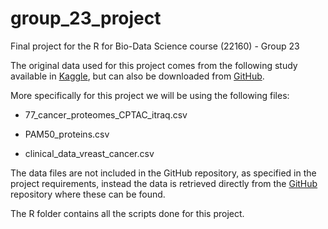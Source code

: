 # group_23_project

Final project for the R for Bio-Data Science course (22160) - Group 23

The original data used for this project comes from the following study available in [Kaggle](https://www.kaggle.com/datasets/piotrgrabo/breastcancerproteomes/data?select=77_cancer_proteomes_CPTAC_itraq.csv), but can also be downloaded from [GitHub](https://github.com/BCPP/BreastCancerProteomes/tree/master).

More specifically for this project we will be using the following files:

-   77_cancer_proteomes_CPTAC_itraq.csv

-   PAM50_proteins.csv

-   clinical_data_vreast_cancer.csv

The data files are not included in the GitHub repository, as specified in the project requirements, instead the data is retrieved directly from the [GitHub](https://github.com/BCPP/BreastCancerProteomes/tree/master) repository where these can be found.

The R folder contains all the scripts done for this project.
